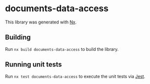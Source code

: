 # documents-data-access

This library was generated with [Nx](https://nx.dev).

## Building

Run `nx build documents-data-access` to build the library.

## Running unit tests

Run `nx test documents-data-access` to execute the unit tests via [Jest](https://jestjs.io).
